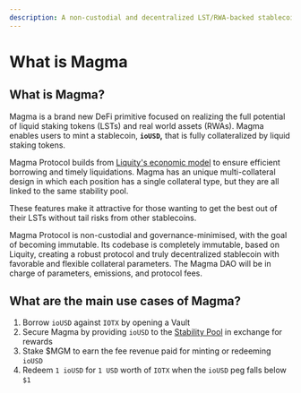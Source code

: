 ```yaml
---
description: A non-custodial and decentralized LST/RWA-backed stablecoin.
---
```


# What is Magma

## **What is Magma?**

Magma is a brand new DeFi primitive focused on realizing the full potential of liquid staking tokens (LSTs) and real world assets (RWAs). Magma enables users to mint a stablecoin, **`ioUSD`,** that is fully collateralized by liquid staking tokens.&#x20;

Magma Protocol builds from [Liquity's economic model](https://github.com/liquity/dev) to ensure efficient borrowing and timely liquidations. Magma has an unique multi-collateral design in which each position has a single collateral type, but they are all linked to the same stability pool.

These features make it attractive for those wanting to get the best out of their LSTs without tail risks from other stablecoins.&#x20;

Magma Protocol is non-custodial and governance-minimised, with the goal of becoming immutable. Its codebase is completely immutable, based on Liquity, creating a robust protocol and truly decentralized stablecoin with favorable and flexible collateral parameters. The Magma DAO will be in charge of parameters, emissions, and protocol fees.

## What are the main use cases of Magma?

1. Borrow `ioUSD` against `IOTX` by opening a Vault
2. Secure Magma by providing `ioUSD` to the [Stability Pool](protocol-concepts/stability-pool-and-liquidations.md) in exchange for rewards
3. Stake $MGM to earn the fee revenue paid for minting or redeeming `ioUSD`
4. Redeem `1 ioUSD` for `1 USD` worth of `IOTX` when the `ioUSD` peg falls below `$1`
